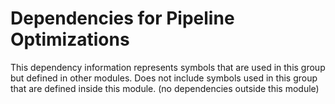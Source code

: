 
# Dependencies for Pipeline Optimizations
This dependency information represents symbols that are used in this group but defined in other modules.  Does not include symbols used in this group that are defined inside this module.
(no dependencies outside this module)
